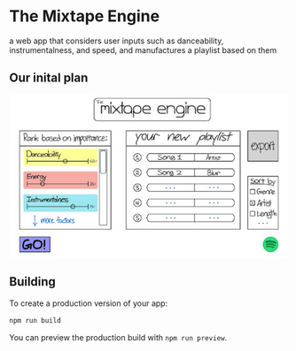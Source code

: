 # The Mixtape Engine

a web app that considers user inputs such as danceability, instrumentalness, and speed, and manufactures a playlist based on them

## Our inital plan
![Drawn plan of website](src/lib/images/plan.jpg?raw=true "Initial drawn plan")

## Building

To create a production version of your app:

```bash
npm run build
```

You can preview the production build with `npm run preview`.
